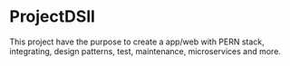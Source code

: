 # ProjectDSll
This project have the purpose to create a app/web with PERN stack, integrating, design patterns, test, maintenance, microservices and more.